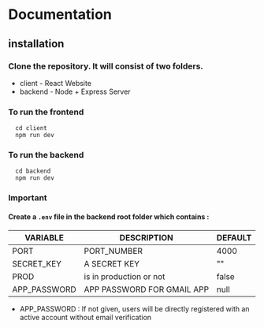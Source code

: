 # Documentation

## installation

### Clone the repository. It will consist of two folders. 
- client - React Website
- backend - Node + Express Server

### To run the frontend 
```shell
  cd client
  npm run dev
```
### To run the backend 
```shell
  cd backend
  npm run dev
```

### Important

#### Create a  `.env` file in the backend root folder which contains :

| VARIABLE  | DESCRIPTION | DEFAULT |
| ------------- | ------------- | ------------- |
| PORT  | PORT_NUMBER  | 4000 |
| SECRET_KEY  | A SECRET KEY  | "" |
| PROD | is in production or not | false |
| APP_PASSWORD | APP PASSWORD FOR GMAIL APP | null |

* APP_PASSWORD : If not given, users will be directly registered with an active account without email verification 
